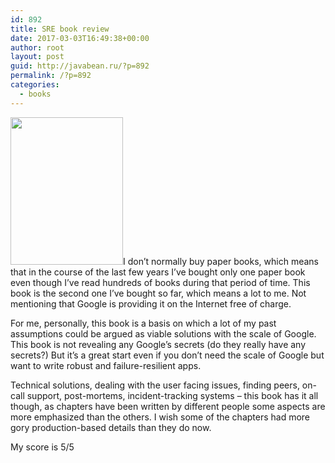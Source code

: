 ```yaml
---
id: 892
title: SRE book review
date: 2017-03-03T16:49:38+00:00
author: root
layout: post
guid: http://javabean.ru/?p=892
permalink: /?p=892
categories:
  - books
---
```

<img class="alignnone size-medium" src="http://akamaicovers.oreilly.com/images/0636920041528/cat.gif" width="180" height="236" />I don&#8217;t normally buy paper books, which means that in the course of the last few years I&#8217;ve bought only one paper book even though I&#8217;ve read hundreds of books during that period of time. This book is the second one I&#8217;ve bought so far, which means a lot to me. Not mentioning that Google is providing it on the Internet free of charge.

For me, personally, this book is a basis on which a lot of my past assumptions could be argued as viable solutions with the scale of Google. This book is not revealing any Google&#8217;s secrets (do they really have any secrets?) But it&#8217;s a great start even if you don&#8217;t need the scale of Google but want to write robust and failure-resilient apps.

Technical solutions, dealing with the user facing issues, finding peers, on-call support, post-mortems, incident-tracking systems &#8211; this book has it all though, as chapters have been written by different people some aspects are more emphasized than the others. I wish some of the chapters had more gory production-based details than they do now.

My score is 5/5